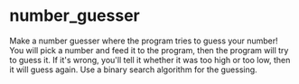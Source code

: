 # number_guesser
Make a number guesser where the program tries to guess your number! You will pick a number and feed it to the program,
then the program will try to guess it. If it's wrong, you'll tell it whether it was too high or too low, then it will guess again.
Use a binary search algorithm for the guessing.
